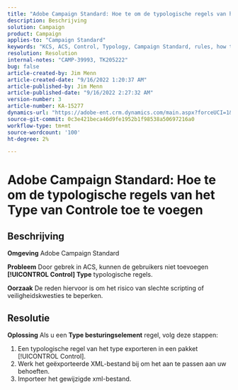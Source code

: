 ```yaml
---
title: "Adobe Campaign Standard: Hoe te om de typologische regels van het Type van Controle toe te voegen"
description: Beschrijving
solution: Campaign
product: Campaign
applies-to: "Campaign Standard"
keywords: "KCS, ACS, Control, Typology, Campaign Standard, rules, how to, add"
resolution: Resolution
internal-notes: "CAMP-39993, TK205222"
bug: false
article-created-by: Jim Menn
article-created-date: "9/16/2022 1:20:37 AM"
article-published-by: Jim Menn
article-published-date: "9/16/2022 2:27:32 AM"
version-number: 3
article-number: KA-15277
dynamics-url: "https://adobe-ent.crm.dynamics.com/main.aspx?forceUCI=1&pagetype=entityrecord&etn=knowledgearticle&id=7b5e60c4-5d35-ed11-9db1-0022480866ad"
source-git-commit: 0c3e421beca46d9fe1952b1f98538a50697216a0
workflow-type: tm+mt
source-wordcount: '100'
ht-degree: 2%

---
```


# Adobe Campaign Standard: Hoe te om de typologische regels van het Type van Controle toe te voegen

## Beschrijving


<b>Omgeving</b>
Adobe Campaign Standard

<b>Probleem</b>
Door gebrek in ACS, kunnen de gebruikers niet toevoegen <b>[!UICONTROL Control] Type</b> typologische regels.

<b>Oorzaak</b>
De reden hiervoor is om het risico van slechte scripting of veiligheidskwesties te beperken.


## Resolutie


<b>Oplossing</b>
Als u een <b>Type besturingselement</b> regel, volg deze stappen:

1. Een typologische regel van het type exporteren in een pakket [!UICONTROL Control].
2. Werk het geëxporteerde XML-bestand bij om het aan te passen aan uw behoeften.
3. Importeer het gewijzigde xml-bestand.
